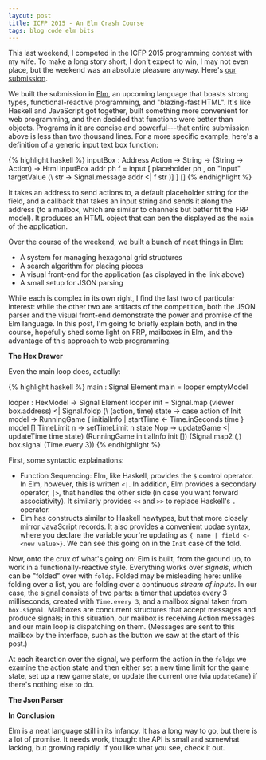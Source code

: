 ```yaml
---
layout: post
title: ICFP 2015 - An Elm Crash Course
tags: blog code elm bits
---
```

This last weekend, I competed in the ICFP 2015 programming contest with my wife.
To make a long story short, I don't expect to win, I may not even place, but the
weekend was an absolute pleasure anyway. Here's 
[our submission](http://riswords.github.io/icfp2015/).

We built the submission in [Elm](http://elm-lang.org), an upcoming language that
boasts strong types, functional-reactive programming, and "blazing-fast HTML".
It's like Haskell and JavaScript got together, built something more convenient
for web programming, and then decided that functions were better than objects.
Programs in it are concise and powerful---that entire submission above is less
than two thousand lines. For a more specific example, here's a definition of
a generic input text box function: 

{% highlight haskell %}
inputBox : Address Action -> String -> (String -> Action) -> Html
inputBox addr ph f =
  input
    [ placeholder ph
    , on "input" targetValue (\ str -> Signal.message addr <| f str )]
    ]
    []
{% endhighlight %}

It takes an address to send actions to, a default placeholder string for the
field, and a callback that takes an input string and sends it along the
address (to a mailbox, which are similar to channels but better fit the
FRP model). It produces an HTML object that can ben the displayed as the
`main` of the application.

Over the course of the weekend, we built a bunch of neat things in Elm:

- A system for managing hexagonal grid structures
- A search algorithm for placing pieces
- A visual front-end for the application (as displayed in the link above)
- A small setup for JSON parsing

While each is complex in its own right, I find the last two of particular
interest: while the other two are artifacts of the competition, both the
JSON parser and the visual front-end demonstrate the power and promise of the
Elm language. In this post, I'm going to briefly explain both, and in the
course, hopefully shed some light on FRP, mailboxes in Elm, and the 
advantage of this approach to web programming.

**The Hex Drawer**

Even the main loop does, actually:

{% highlight haskell %}
main : Signal Element
main = looper emptyModel

looper : HexModel -> Signal Element
looper init =
  Signal.map (viewer box.address)  <|
    Signal.foldp
      (\ (action, time) state ->
        case action of
          Init model  -> RunningGame
                           { initialInfo | startTime <- Time.inSeconds time }
                           model
                           []
          TimeLimit n -> setTimeLimit n state
          Nop         -> updateGame <| updateTime time state)
      (RunningGame initialInfo init [])
      (Signal.map2 (,) box.signal (Time.every 3))
{% endhighlight %}

First, some syntactic explainations: 

- Function Sequencing: Elm, like Haskell, provides the `$` control operator. In
  Elm, however, this is written `<|`. In addition, Elm provides a secondary
  operator, `|>`, that handles the other side (in case you want forward
  associativity). It similarly provides `<<` and `>>` to replace Haskell's `.`
  operator.
- Elm has constructs similar to Haskell newtypes, but that more closely mirror
  JavaScript records. It also provides a convenient updae syntax, where you
  declare the variable your're updating as `{ name | field <- <new value>}`.
  We can see this going on in the `Init` case of the fold.

Now, onto the crux of what's going on: Elm is built, from the ground up,
to work in a functionally-reactive style. Everything works over *signals*,
which can be "folded" over with `foldp`. Folded may be misleading here: unlike
folding over a list, you are folding over a continuous *stream of inputs*.
In our case, the signal consists of two parts: a timer that updates every 3
milliseconds, created with `Time.every 3`, and a mailbox signal taken from
`box.signal`. Mailboxes are concurrent structures that accept messages
and produce signals; in this situation, our mailbox is receiving Action
messages and our main loop is dispatching on them. (Messages are sent to
this mailbox by the interface, such as the button we saw at the start
of this post.)

At each itearction over the signal, we perform the action in the `foldp`: we
examine the action state and then either set a new time limit for the game
state, set up a new game state, or update the current one (via `updateGame`) if
there's nothing else to do.

**The Json Parser**



**In Conclusion**

Elm is a neat language still in its infancy. It has a long way to go, but there
is a lot of promise. It needs work, though: the API is small and somewhat
lacking, but growing rapidly. If you like what you see, check it out. 


